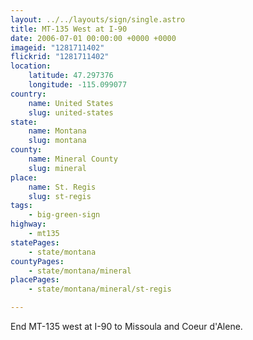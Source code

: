```yaml
---
layout: ../../layouts/sign/single.astro
title: MT-135 West at I-90
date: 2006-07-01 00:00:00 +0000 +0000
imageid: "1281711402"
flickrid: "1281711402"
location:
    latitude: 47.297376
    longitude: -115.099077
country:
    name: United States
    slug: united-states
state:
    name: Montana
    slug: montana
county:
    name: Mineral County
    slug: mineral
place:
    name: St. Regis
    slug: st-regis
tags:
    - big-green-sign
highway:
    - mt135
statePages:
    - state/montana
countyPages:
    - state/montana/mineral
placePages:
    - state/montana/mineral/st-regis

---
```

End MT-135 west at I-90 to Missoula and Coeur d'Alene.